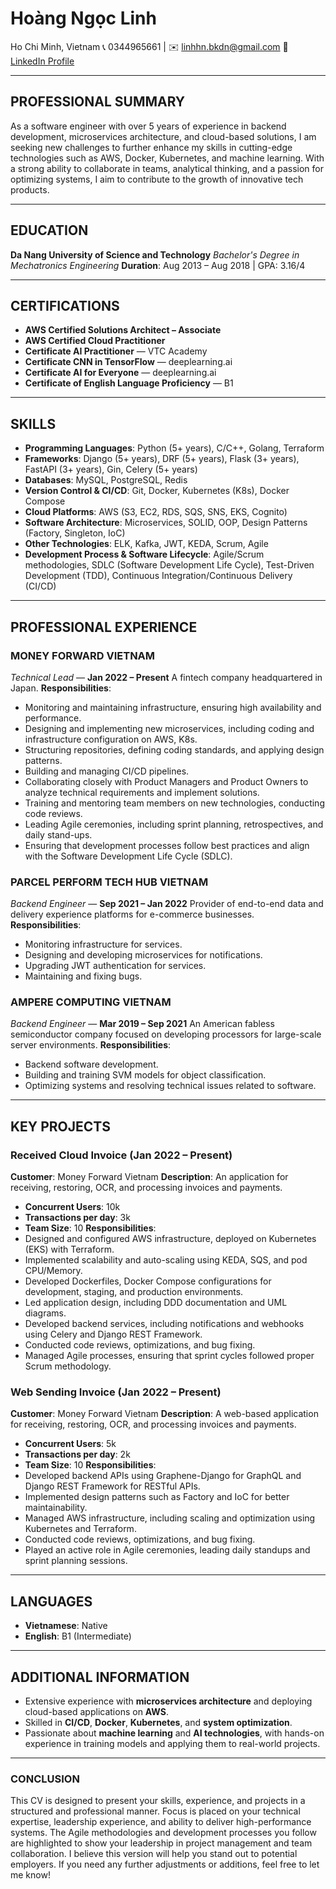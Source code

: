 # Hoàng Ngọc Linh

Ho Chi Minh, Vietnam
📞 0344965661 | ✉️ linhhn.bkdn@gmail.com
🔗 [LinkedIn Profile](https://www.linkedin.com/in/li-hnl/)

---

## PROFESSIONAL SUMMARY

As a software engineer with over 5 years of experience in backend development, microservices architecture, and cloud-based solutions, I am seeking new challenges to further enhance my skills in cutting-edge technologies such as AWS, Docker, Kubernetes, and machine learning. With a strong ability to collaborate in teams, analytical thinking, and a passion for optimizing systems, I aim to contribute to the growth of innovative tech products.

---

## EDUCATION

**Da Nang University of Science and Technology**
_Bachelor's Degree in Mechatronics Engineering_
**Duration**: Aug 2013 – Aug 2018 | GPA: 3.16/4

---

## CERTIFICATIONS

- **AWS Certified Solutions Architect – Associate**
- **AWS Certified Cloud Practitioner**
- **Certificate AI Practitioner** — VTC Academy
- **Certificate CNN in TensorFlow** — deeplearning.ai
- **Certificate AI for Everyone** — deeplearning.ai
- **Certificate of English Language Proficiency** — B1

---

## SKILLS

- **Programming Languages**: Python (5+ years), C/C++, Golang, Terraform
- **Frameworks**: Django (5+ years), DRF (5+ years), Flask (3+ years), FastAPI (3+ years), Gin, Celery (5+ years)
- **Databases**: MySQL, PostgreSQL, Redis
- **Version Control & CI/CD**: Git, Docker, Kubernetes (K8s), Docker Compose
- **Cloud Platforms**: AWS (S3, EC2, RDS, SQS, SNS, EKS, Cognito)
- **Software Architecture**: Microservices, SOLID, OOP, Design Patterns (Factory, Singleton, IoC)
- **Other Technologies**: ELK, Kafka, JWT, KEDA, Scrum, Agile
- **Development Process & Software Lifecycle**: Agile/Scrum methodologies, SDLC (Software Development Life Cycle), Test-Driven Development (TDD), Continuous Integration/Continuous Delivery (CI/CD)

---

## PROFESSIONAL EXPERIENCE

### **MONEY FORWARD VIETNAM**

_Technical Lead_ — **Jan 2022 – Present**
A fintech company headquartered in Japan.
**Responsibilities**:

- Monitoring and maintaining infrastructure, ensuring high availability and performance.
- Designing and implementing new microservices, including coding and infrastructure configuration on AWS, K8s.
- Structuring repositories, defining coding standards, and applying design patterns.
- Building and managing CI/CD pipelines.
- Collaborating closely with Product Managers and Product Owners to analyze technical requirements and implement solutions.
- Training and mentoring team members on new technologies, conducting code reviews.
- Leading Agile ceremonies, including sprint planning, retrospectives, and daily stand-ups.
- Ensuring that development processes follow best practices and align with the Software Development Life Cycle (SDLC).

### **PARCEL PERFORM TECH HUB VIETNAM**

_Backend Engineer_ — **Sep 2021 – Jan 2022**
Provider of end-to-end data and delivery experience platforms for e-commerce businesses.
**Responsibilities**:

- Monitoring infrastructure for services.
- Designing and developing microservices for notifications.
- Upgrading JWT authentication for services.
- Maintaining and fixing bugs.

### **AMPERE COMPUTING VIETNAM**

_Backend Engineer_ — **Mar 2019 – Sep 2021**
An American fabless semiconductor company focused on developing processors for large-scale server environments.
**Responsibilities**:

- Backend software development.
- Building and training SVM models for object classification.
- Optimizing systems and resolving technical issues related to software.

---

## KEY PROJECTS

### **Received Cloud Invoice** (Jan 2022 – Present)

**Customer**: Money Forward Vietnam
**Description**: An application for receiving, restoring, OCR, and processing invoices and payments.

- **Concurrent Users**: 10k
- **Transactions per day**: 3k
- **Team Size**: 10
  **Responsibilities**:
- Designed and configured AWS infrastructure, deployed on Kubernetes (EKS) with Terraform.
- Implemented scalability and auto-scaling using KEDA, SQS, and pod CPU/Memory.
- Developed Dockerfiles, Docker Compose configurations for development, staging, and production environments.
- Led application design, including DDD documentation and UML diagrams.
- Developed backend services, including notifications and webhooks using Celery and Django REST Framework.
- Conducted code reviews, optimizations, and bug fixing.
- Managed Agile processes, ensuring that sprint cycles followed proper Scrum methodology.

### **Web Sending Invoice** (Jan 2022 – Present)

**Customer**: Money Forward Vietnam
**Description**: A web-based application for receiving, restoring, OCR, and processing invoices and payments.

- **Concurrent Users**: 5k
- **Transactions per day**: 2k
- **Team Size**: 10
  **Responsibilities**:
- Developed backend APIs using Graphene-Django for GraphQL and Django REST Framework for RESTful APIs.
- Implemented design patterns such as Factory and IoC for better maintainability.
- Managed AWS infrastructure, including scaling and optimization using Kubernetes and Terraform.
- Conducted code reviews, optimizations, and bug fixing.
- Played an active role in Agile ceremonies, leading daily standups and sprint planning sessions.

---

## LANGUAGES

- **Vietnamese**: Native
- **English**: B1 (Intermediate)

---

## ADDITIONAL INFORMATION

- Extensive experience with **microservices architecture** and deploying cloud-based applications on **AWS**.
- Skilled in **CI/CD**, **Docker**, **Kubernetes**, and **system optimization**.
- Passionate about **machine learning** and **AI technologies**, with hands-on experience in training models and applying them to real-world projects.

---

### **CONCLUSION**

This CV is designed to present your skills, experience, and projects in a structured and professional manner. Focus is placed on your technical expertise, leadership experience, and ability to deliver high-performance systems. The Agile methodologies and development processes you follow are highlighted to show your leadership in project management and team collaboration. I believe this version will help you stand out to potential employers. If you need any further adjustments or additions, feel free to let me know!
